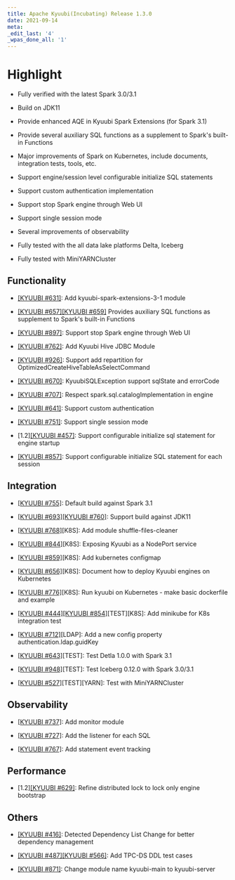 ```yaml
---
title: Apache Kyuubi(Incubating) Release 1.3.0
date: 2021-09-14
meta:
_edit_last: '4'
_wpas_done_all: '1'
---
```

<!---
  Licensed under the Apache License, Version 2.0 (the "License");
  you may not use this file except in compliance with the License.
  You may obtain a copy of the License at

   http://www.apache.org/licenses/LICENSE-2.0

  Unless required by applicable law or agreed to in writing, software
  distributed under the License is distributed on an "AS IS" BASIS,
  WITHOUT WARRANTIES OR CONDITIONS OF ANY KIND, either express or implied.
  See the License for the specific language governing permissions and
  limitations under the License. See accompanying LICENSE file.
-->

# Highlight


- Fully verified with the latest Spark 3.0/3.1

- Build on JDK11

- Provide enhanced AQE in Kyuubi Spark Extensions (for Spark 3.1)

- Provide several auxiliary SQL functions as a supplement to Spark's built-in Functions

- Major improvements of Spark on Kubernetes, include documents, integration tests, tools, etc.

- Support engine/session level configurable initialize SQL statements

- Support custom authentication implementation

- Support stop Spark engine through Web UI

- Support single session mode

- Several improvements of observability

- Fully tested with the all data lake platforms Delta, Iceberg

- Fully tested with MiniYARNCluster

## Functionality

- [[KYUUBI #631]](https://github.com/apache/incubator-kyuubi/pull/631): Add kyuubi-spark-extensions-3-1 module

- [[KYUUBI #657]](https://github.com/apache/incubator-kyuubi/issues/657)[[KYUUBI #659]](https://github.com/apache/incubator-kyuubi/issues/659) Provides auxiliary SQL functions as supplement to Spark's built-in Functions

- [[KYUUBI #897]](https://github.com/apache/incubator-kyuubi/issues/897): Support stop Spark engine through Web UI

- [[KYUUBI #762]](https://github.com/apache/incubator-kyuubi/pull/762): Add Kyuubi Hive JDBC Module

- [[KYUUBI #926]](https://github.com/apache/incubator-kyuubi/pull/926): Support add repartition for OptimizedCreateHiveTableAsSelectCommand

- [[KYUUBI #670]](https://github.com/apache/incubator-kyuubi/issues/670): KyuubiSQLException support sqlState and errorCode

- [[KYUUBI #707]](https://github.com/apache/incubator-kyuubi/pull/707): Respect spark.sql.catalogImplementation in engine

- [[KYUUBI #641]](https://github.com/apache/incubator-kyuubi/issues/641): Support custom authentication

- [[KYUUBI #751]](https://github.com/apache/incubator-kyuubi/issues/751): Support single session mode

- [1.2][[KYUUBI #457]](https://github.com/apache/incubator-kyuubi/issues/457): Support configurable initialize sql statement for engine startup

- [[KYUUBI #857]](https://github.com/apache/incubator-kyuubi/pull/857): Support configurable initialize SQL statement for each session

## Integration

- [[KYUUBI #755]](https://github.com/apache/incubator-kyuubi/pull/755): Default build against Spark 3.1

- [[KYUUBI #693]](https://github.com/apache/incubator-kyuubi/pull/693)[[KYUUBI #760]](https://github.com/apache/incubator-kyuubi/pull/760): Support build against JDK11

- [[KYUUBI #768]](https://github.com/apache/incubator-kyuubi/pull/768)[K8S]: Add module shuffle-files-cleaner

- [[KYUUBI #844]](https://github.com/apache/incubator-kyuubi/issues/844)[K8S]: Exposing Kyuubi as a NodePort service

- [[KYUUBI #859]](https://github.com/apache/incubator-kyuubi/issues/859)[K8S]: Add kubernetes configmap

- [[KYUUBI #656]](https://github.com/apache/incubator-kyuubi/pull/656)[K8S]: Document how to deploy Kyuubi engines on Kubernetes

- [[KYUUBI #776]](https://github.com/apache/incubator-kyuubi/pull/776)[K8S]: Run kyuubi on Kubernetes - make basic dockerfile and example

- [[KYUUBI #444]](https://github.com/apache/incubator-kyuubi/issues/444)[[KYUUBI #854]](https://github.com/apache/incubator-kyuubi/issues/854)[TEST][K8S]: Add minikube for K8s integration test

- [[KYUUBI #712]](https://github.com/apache/incubator-kyuubi/pull/712)[LDAP]: Add a new config property authentication.ldap.guidKey

- [[KYUUBI #643]](https://github.com/apache/incubator-kyuubi/pull/643)[TEST]: Test Detla 1.0.0 with Spark 3.1

- [[KYUUBI #948]](https://github.com/apache/incubator-kyuubi/pull/948)[TEST]: Test Iceberg 0.12.0 with Spark 3.0/3.1

- [[KYUUBI #527]](https://github.com/apache/incubator-kyuubi/issues/527)[TEST][YARN]: Test with MiniYARNCluster

## Observability

- [[KYUUBI #737]](https://github.com/apache/incubator-kyuubi/pull/737): Add monitor module

- [[KYUUBI #727]](https://github.com/apache/incubator-kyuubi/pull/727): Add the listener for each SQL

- [[KYUUBI #767]](https://github.com/apache/incubator-kyuubi/pull/767): Add statement event tracking

## Performance

- [1.2][[KYUUBI #629]](https://github.com/apache/incubator-kyuubi/pull/629): Refine distributed lock to lock only engine bootstrap

## Others

- [[KYUUBI #416]](https://github.com/apache/incubator-kyuubi/pull/416): Detected Dependency List Change for better dependency management

- [[KYUUBI #487]](https://github.com/apache/incubator-kyuubi/pull/487)[[KYUUBI #566]](https://github.com/apache/incubator-kyuubi/pull/566): Add TPC-DS DDL test cases

- [[KYUUBI #871]](https://github.com/apache/incubator-kyuubi/issues/871): Change module name kyuubi-main to kyuubi-server
